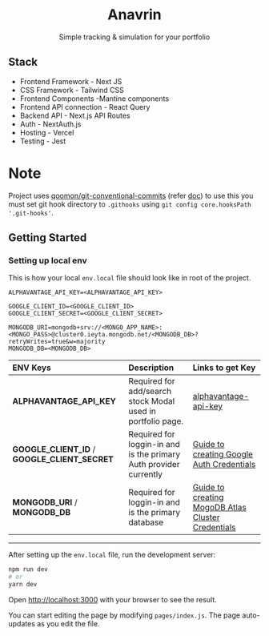 <div align="center">
    <h1>Anavrin</h1>
    <p>Simple tracking & simulation for your portfolio</p>
</div>

## Stack

* Frontend Framework - Next JS
* CSS Framework - Tailwind CSS
* Frontend Components -Mantine components
* Frontend API connection - React Query
* Backend API - Next.js API Routes 
* Auth - NextAuth.js
* Hosting - Vercel
* Testing - Jest

# Note

Project uses [qoomon/git-conventional-commits](https://github.com/qoomon/git-conventional-commits) (refer [doc](https://gist.github.com/MidasXIV/080e017ccfec9d0c37aff3fb78f1e43b)) to use this you must set git hook directory to `.githooks` using `git config core.hooksPath '.git-hooks'`.

## Getting Started

[google-auth-mongodb-setup-guide]: https://betterprogramming.pub/build-a-note-taking-app-with-google-authentication-in-next-js-f0835d14034e

### Setting up local env

This is how your local `env.local` file should look like in root of the project.

```
ALPHAVANTAGE_API_KEY=<ALPHAVANTAGE_API_KEY>

GOOGLE_CLIENT_ID=<GOOGLE_CLIENT_ID>
GOOGLE_CLIENT_SECRET=<GOOGLE_CLIENT_SECRET>

MONGODB_URI=mongodb+srv://<MONGO_APP_NAME>:<MONGO_PASS>@cluster0.ieyta.mongodb.net/<MONGODB_DB>?retryWrites=true&w=majority
MONGODB_DB=<MONGODB_DB>
```

| ENV Keys | Description | Links to get Key |
| :- | :- | :- |
| **ALPHAVANTAGE_API_KEY** | Required for add/search stock Modal used in portfolio page. | [alphavantage-api-key](https://www.alphavantage.co/support/#api-key) |
| **GOOGLE_CLIENT_ID** / **GOOGLE_CLIENT_SECRET**| Required for loggin-in and is the primary Auth provider currently | [Guide to creating Google Auth Credentials][google-auth-mongodb-setup-guide] |
| **MONGODB_URI** / **MONGODB_DB**| Required for loggin-in and is the primary database | [Guide to creating MogoDB Atlas Cluster Credentials][google-auth-mongodb-setup-guide] |

***

After setting up the `env.local` file, run the development server:

```bash
npm run dev
# or
yarn dev
```

Open [http://localhost:3000](http://localhost:3000) with your browser to see the result.

You can start editing the page by modifying `pages/index.js`. The page auto-updates as you edit the file.
